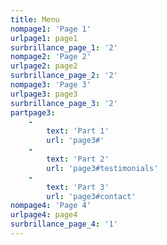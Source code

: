 ```yaml
---
title: Menu
nompage1: 'Page 1'
urlpage1: page1
surbrillance_page_1: '2'
nompage2: 'Page 2'
urlpage2: page2
surbrillance_page_2: '2'
nompage3: 'Page 3'
urlpage3: page3
surbrillance_page_3: '2'
partpage3:
    -
        text: 'Part 1'
        url: 'page3#'
    -
        text: 'Part 2'
        url: 'page3#testimonials'
    -
        text: 'Part 3'
        url: 'page3#contact'
nompage4: 'Page 4'
urlpage4: page4
surbrillance_page_4: '1'
---
```


